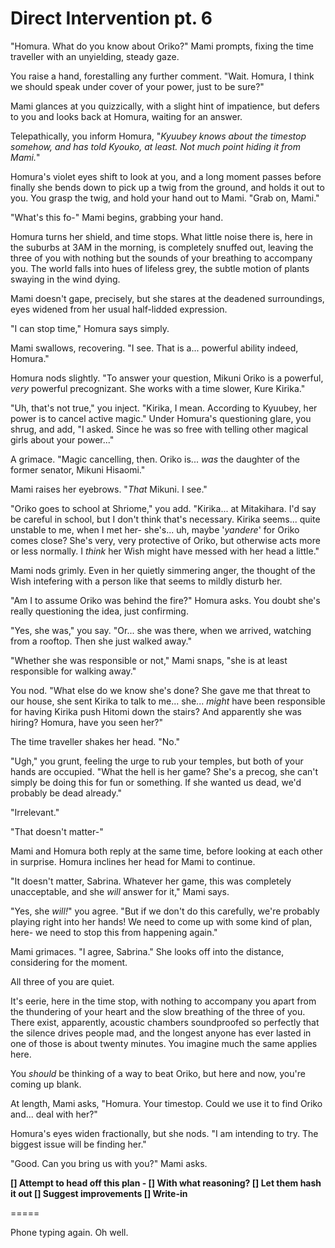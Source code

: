 # Direct Intervention pt. 6

"Homura. What do you know about Oriko?" Mami prompts, fixing the time traveller with an unyielding, steady gaze.

You raise a hand, forestalling any further comment. "Wait. Homura, I think we should speak under cover of your power, just to be sure?"

Mami glances at you quizzically, with a slight hint of impatience, but defers to you and looks back at Homura, waiting for an answer.

Telepathically, you inform Homura, "*Kyuubey knows about the timestop somehow, and has told Kyouko, at least. Not much point hiding it from Mami.*"

Homura's violet eyes shift to look at you, and a long moment passes before finally she bends down to pick up a twig from the ground, and holds it out to you. You grasp the twig, and hold your hand out to Mami. "Grab on, Mami."

"What's this fo-" Mami begins, grabbing your hand.

Homura turns her shield, and time stops. What little noise there is, here in the suburbs at 3AM in the morning, is completely snuffed out, leaving the three of you with nothing but the sounds of your breathing to accompany you. The world falls into hues of lifeless grey, the subtle motion of plants swaying in the wind dying.

Mami doesn't gape, precisely, but she stares at the deadened surroundings, eyes widened from her usual half-lidded expression.

"I can stop time," Homura says simply.

Mami swallows, recovering. "I see. That is a... powerful ability indeed, Homura."

Homura nods slightly. "To answer your question, Mikuni Oriko is a powerful, *very* powerful precognizant. She works with a time slower, Kure Kirika."

"Uh, that's not true," you inject. "Kirika, I mean. According to Kyuubey, her power is to cancel active magic." Under Homura's questioning glare, you shrug, and add, "I asked. Since he was so free with telling other magical girls about your power..."

A grimace. "Magic cancelling, then. Oriko is... *was* the daughter of the former senator, Mikuni Hisaomi."

Mami raises her eyebrows. "*That* Mikuni. I see."

"Oriko goes to school at Shriome," you add. "Kirika... at Mitakihara. I'd say be careful in school, but I don't think that's necessary. Kirika seems... quite unstable to me, when I met her- she's... uh, maybe '*yandere*' for Oriko comes close? She's very, very protective of Oriko, but otherwise acts more or less normally. I *think* her Wish might have messed with her head a little."

Mami nods grimly. Even in her quietly simmering anger, the thought of the Wish intefering with a person like that seems to mildly disturb her.

"Am I to assume Oriko was behind the fire?" Homura asks. You doubt she's really questioning the idea, just confirming.

"Yes, she was," you say. "Or... she was there, when we arrived, watching from a rooftop. Then she just walked away."

"Whether she was responsible or not," Mami snaps, "she is at least responsible for walking away."

You nod. "What else do we know she's done? She gave me that threat to our house, she sent Kirika to talk to me... she... *might* have been responsible for having Kirika push Hitomi down the stairs? And apparently she was hiring? Homura, have you seen her?"

The time traveller shakes her head. "No."

"Ugh," you grunt, feeling the urge to rub your temples, but both of your hands are occupied. "What the hell is her game? She's a precog, she can't simply be doing this for fun or something. If she wanted us dead, we'd probably be dead already."

"Irrelevant."

"That doesn't matter-"

Mami and Homura both reply at the same time, before looking at each other in surprise. Homura inclines her head for Mami to continue.

"It doesn't matter, Sabrina. Whatever her game, this was completely unacceptable, and she *will* answer for it," Mami says.

"Yes, she *will!*" you agree. "But if we don't do this carefully, we're probably playing right into her hands! We need to come up with some kind of plan, here- we need to stop this from happening again."

Mami grimaces. "I agree, Sabrina." She looks off into the distance, considering for the moment.

All three of you are quiet.

It's eerie, here in the time stop, with nothing to accompany you apart from the thundering of your heart and the slow breathing of the three of you. There exist, apparently, acoustic chambers soundproofed so perfectly that the silence drives people mad, and the longest anyone has ever lasted in one of those is about twenty minutes. You imagine much the same applies here.

You *should* be thinking of a way to beat Oriko, but here and now, you're coming up blank.

At length, Mami asks, "Homura. Your timestop. Could we use it to find Oriko and... deal with her?"

Homura's eyes widen fractionally, but she nods. "I am intending to try. The biggest issue will be finding her."

"Good. Can you bring us with you?" Mami asks.

**\[] Attempt to head off this plan
\- \[] With what reasoning?
\[] Let them hash it out
\[] Suggest improvements
\[] Write-in**

\=====​

Phone typing again. Oh well.
